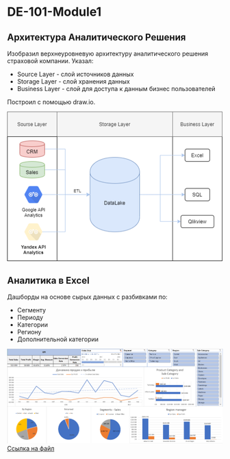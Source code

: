 # DE-101-Module1

## Архитектура Аналитического Решения
Изобразил верхнеуровневую архитектуру аналитического решения страховой компании.
Указал:
- Source Layer - слой источников данных
- Storage Layer - слой хранения данных
- Business Layer - слой для доступа к данным бизнес пользователей

Построил с помощью draw.io.

![Image](https://github.com/wassupqw/Data-Learn/blob/main/DE-101/Module1/Homework_Архитектура%20Аналитического%20Решения.png?raw=true)
## Аналитика в Excel

Дашборды на основе сырых данных с разбивками по:

- Сегменту
- Периоду
- Категории
- Региону
- Дополнительной категории

![Dashboard](https://github.com/wassupqw/Data-Learn/blob/main/DE-101/Module1/Dashboard.png?raw=true)
[Ссылка на файл](https://github.com/wassupqw/Data-Learn/blob/main/DE-101/Module1/Homework_Sample%20-%20Superstore.xlsx)
